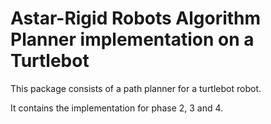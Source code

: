 # Astar-Rigid Robots Algorithm Planner implementation on a Turtlebot

This package consists of a path planner for a turtlebot robot.

It contains the implementation for phase 2, 3 and 4.
